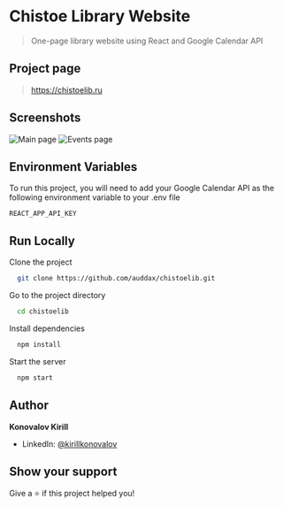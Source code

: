 # Chistoe Library Website

> One-page library website using React and Google Calendar API

## Project page 

> https://chistoelib.ru

## Screenshots

![Main page](https://user-images.githubusercontent.com/9900821/132131163-1883e8f6-26f4-4bef-8ea0-cb2671890eb4.png)
![Events page](https://user-images.githubusercontent.com/9900821/132131262-9fa2cdfe-6654-4be6-b643-44909810960c.png)

## Environment Variables

To run this project, you will need to add your Google Calendar API as the following environment variable to your .env file

`REACT_APP_API_KEY`

## Run Locally

Clone the project

```bash
  git clone https://github.com/auddax/chistoelib.git
```

Go to the project directory

```bash
  cd chistoelib
```

Install dependencies

```bash
  npm install
```

Start the server

```bash
  npm start
```

## Author

**Konovalov Kirill**

* LinkedIn: [@kirillkonovalov](https://linkedin.com/in/kirillkonovalov)

## Show your support

Give a ⭐️ if this project helped you!